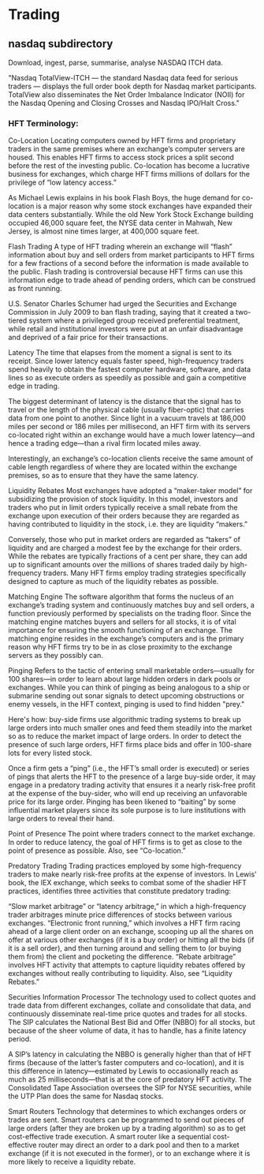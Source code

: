 # Trading

## nasdaq subdirectory
Download, ingest, parse, summarise, analyse NASDAQ ITCH data.

"Nasdaq TotalView-ITCH — the standard Nasdaq data feed for serious traders — displays the full order book depth for Nasdaq market participants. TotalView also disseminates the Net Order Imbalance Indicator (NOII) for the Nasdaq Opening and Closing Crosses and Nasdaq IPO/Halt Cross."

### HFT Terminology:
Co-Location
Locating computers owned by HFT firms and proprietary traders in the same premises where an exchange’s computer servers are housed. This enables HFT firms to access stock prices a split second before the rest of the investing public. Co-location has become a lucrative business for exchanges, which charge HFT firms millions of dollars for the privilege of “low latency access.” 

As Michael Lewis explains in his book Flash Boys, the huge demand for co-location is a major reason why some stock exchanges have expanded their data centers substantially. While the old New York Stock Exchange building occupied 46,000 square feet, the NYSE data center in Mahwah, New Jersey, is almost nine times larger, at 400,000 square feet.

Flash Trading
A type of HFT trading wherein an exchange will “flash” information about buy and sell orders from market participants to HFT firms for a few fractions of a second before the information is made available to the public. Flash trading is controversial because HFT firms can use this information edge to trade ahead of pending orders, which can be construed as front running.

U.S. Senator Charles Schumer had urged the Securities and Exchange Commission in July 2009 to ban flash trading, saying that it created a two-tiered system where a privileged group received preferential treatment, while retail and institutional investors were put at an unfair disadvantage and deprived of a fair price for their transactions.

Latency
The time that elapses from the moment a signal is sent to its receipt. Since lower latency equals faster speed, high-frequency traders spend heavily to obtain the fastest computer hardware, software, and data lines so as execute orders as speedily as possible and gain a competitive edge in trading.

The biggest determinant of latency is the distance that the signal has to travel or the length of the physical cable (usually fiber-optic) that carries data from one point to another. Since light in a vacuum travels at 186,000 miles per second or 186 miles per millisecond, an HFT firm with its servers co-located right within an exchange would have a much lower latency—and hence a trading edge—than a rival firm located miles away.

Interestingly, an exchange’s co-location clients receive the same amount of cable length regardless of where they are located within the exchange premises, so as to ensure that they have the same latency. 

Liquidity Rebates
Most exchanges have adopted a “maker-taker model” for subsidizing the provision of stock liquidity. In this model, investors and traders who put in limit orders typically receive a small rebate from the exchange upon execution of their orders because they are regarded as having contributed to liquidity in the stock, i.e. they are liquidity “makers.”

Conversely, those who put in market orders are regarded as “takers” of liquidity and are charged a modest fee by the exchange for their orders. While the rebates are typically fractions of a cent per share, they can add up to significant amounts over the millions of shares traded daily by high-frequency traders. Many HFT firms employ trading strategies specifically designed to capture as much of the liquidity rebates as possible.

Matching Engine
The software algorithm that forms the nucleus of an exchange’s trading system and continuously matches buy and sell orders, a function previously performed by specialists on the trading floor. Since the matching engine matches buyers and sellers for all stocks, it is of vital importance for ensuring the smooth functioning of an exchange. The matching engine resides in the exchange’s computers and is the primary reason why HFT firms try to be in as close proximity to the exchange servers as they possibly can. 

Pinging
Refers to the tactic of entering small marketable orders—usually for 100 shares—in order to learn about large hidden orders in dark pools or exchanges. While you can think of pinging as being analogous to a ship or submarine sending out sonar signals to detect upcoming obstructions or enemy vessels, in the HFT context, pinging is used to find hidden "prey."

Here's how: buy-side firms use algorithmic trading systems to break up large orders into much smaller ones and feed them steadily into the market so as to reduce the market impact of large orders. In order to detect the presence of such large orders, HFT firms place bids and offer in 100-share lots for every listed stock.

Once a firm gets a “ping” (i.e., the HFT’s small order is executed) or series of pings that alerts the HFT to the presence of a large buy-side order, it may engage in a predatory trading activity that ensures it a nearly risk-free profit at the expense of the buy-sider, who will end up receiving an unfavorable price for its large order. Pinging has been likened to “baiting” by some influential market players since its sole purpose is to lure institutions with large orders to reveal their hand.

Point of Presence
The point where traders connect to the market exchange. In order to reduce latency, the goal of HFT firms is to get as close to the point of presence as possible. Also, see “Co-location.”

Predatory Trading
Trading practices employed by some high-frequency traders to make nearly risk-free profits at the expense of investors. In Lewis’ book, the IEX exchange, which seeks to combat some of the shadier HFT practices, identifies three activities that constitute predatory trading:

“Slow market arbitrage” or “latency arbitrage,” in which a high-frequency trader arbitrages minute price differences of stocks between various exchanges.
“Electronic front running,” which involves a HFT firm racing ahead of a large client order on an exchange, scooping up all the shares on offer at various other exchanges (if it is a buy order) or hitting all the bids (if it is a sell order), and then turning around and selling them to (or buying them from) the client and pocketing the difference.
“Rebate arbitrage” involves HFT activity that attempts to capture liquidity rebates offered by exchanges without really contributing to liquidity. Also, see “Liquidity Rebates.”


Securities Information Processor
The technology used to collect quotes and trade data from different exchanges, collate and consolidate that data, and continuously disseminate real-time price quotes and trades for all stocks. The SIP calculates the National Best Bid and Offer (NBBO) for all stocks, but because of the sheer volume of data, it has to handle, has a finite latency period.

A SIP’s latency in calculating the NBBO is generally higher than that of HFT firms (because of the latter’s faster computers and co-location), and it is this difference in latency—estimated by Lewis to occasionally reach as much as 25 milliseconds—that is at the core of predatory HFT activity.
The Consolidated Tape Association oversees the SIP for NYSE securities, while the UTP Plan does the same for Nasdaq stocks.

Smart Routers
Technology that determines to which exchanges orders or trades are sent. Smart routers can be programmed to send out pieces of large orders (after they are broken up by a trading algorithm) so as to get cost-effective trade execution. A smart router like a sequential cost-effective router may direct an order to a dark pool and then to a market exchange (if it is not executed in the former), or to an exchange where it is more likely to receive a liquidity rebate.

